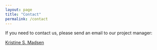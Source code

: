 ```yaml
---
layout: page
title: "Contact"
permalink: /contact
---
```


If you need to contact us, please send an email to our project manager:

[Kristine S. Madsen](mailto:kma@dmi.dk)
